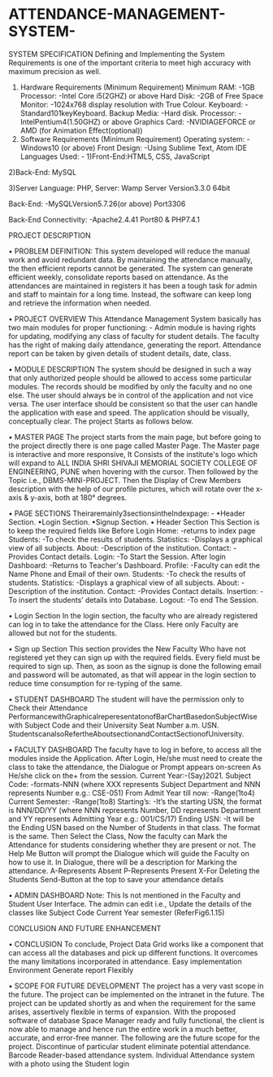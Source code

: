 # ATTENDANCE-MANAGEMENT-SYSTEM-
SYSTEM SPECIFICATION 
Defining and Implementing the System Requirements is one of the important criteria to meet high accuracy with maximum precision as well. 
1.	Hardware Requirements (Minimum Requirement) 
Minimum RAM: -1GB 
Processor: -Intel Core i5(2GHZ) or above 
Hard Disk: -2GB of Free Space 
Monitor: -1024x768 display resolution with True Colour. 
Keyboard: -Standard101keyKeyboard. 
Backup Media: -Hard disk. 
Processor: -IntelPentium4(1.50GHZ) or above 
Graphics Card: -NVIDIAGEFORCE or AMD (for Animation Effect(optional)) 
2.	Software Requirements (Minimum Requirement) 
Operating system: -Windows10 (or above) 
Front Design: -Using Sublime Text, Atom IDE Languages Used: - 
1)Front-End:HTML5, CSS, JavaScript 
 
2)Back-End: MySQL 
 
3)Server Language: PHP, Server: Wamp Server Version3.3.0 64bit 
 
Back-End: -MySQLVersion5.7.26(or above) Port3306 
 
Back-End Connectivity: -Apache2.4.41 Port80 & PHP7.4.1 
 
  
PROJECT DESCRIPTION

•	PROBLEM DEFINITION: 
This system developed will reduce the manual work and avoid redundant data. By maintaining the attendance manually, the then efficient reports cannot be generated. The system can generate efficient weekly, consolidate reports based on attendance. As the attendances are maintained in registers it has been a tough task for admin and staff to maintain for a long time. Instead, the software can keep long and retrieve the information when needed. 

•	PROJECT OVERVIEW 
This Attendance Management System basically has two main modules for proper functioning: - Admin module is having rights for updating, modifying any class of faculty for student details. 
The faculty has the right of making daily attendance, generating the report. Attendance report can be taken by given details of student details, date, class. 
 
•	MODULE DESCRIPTION 
The system should be designed in such a way that only authorized people should be allowed to access some particular modules. The records should be modified by only the faculty and no one else. The user should always be in control of the application and not vice versa. The user interface should be consistent so that the user can handle the application with ease and speed. The application should be visually, conceptually clear. The project Starts as follows below. 

•	MASTER PAGE 
The project starts from the main page, but before going to the project directly there is one page called Master Page. The Master page is interactive and more responsive, It Consists of the institute's logo which will expand to ALL INDIA SHRI SHIVAJI MEMORIAL SOCIETY COLLEGE OF ENGINEERING, PUNE when hovering with the cursor. Then followed by the Topic i.e., DBMS-MINI-PROJECT. Then the Display of Crew Members description with the help of our profile pictures, which will rotate over the x-axis & y-axis, both at 180° degrees.

•	PAGE SECTIONS 
Theiraremainly3sectionsintheIndexpage: - 
•Header Section. 
•Login Section. 
•Signup Section. 
•	Header Section 
This Section is to keep the required fields like Before Login 
Home: -returns to index page 
Students: -To check the results of students. 
Statistics: -Displays a graphical view of all subjects.
About: -Description of the institution. 
Contact: -Provides Contact details.
Login: -To Start the Session. 
After login 
Dashboard: -Returns to Teacher's Dashboard. 
Profile: -Faculty can edit the Name Phone and Email of their own. 
Students: -To check the results of students. 
Statistics: -Displays a graphical view of all subjects. 
About: -Description of the institution. 
Contact: -Provides Contact details. 
Insertion: -To insert the students’ details into Database.
Logout: -To end The Session. 
 
•	Login Section 
In the login section, the faculty who are already registered can log in to take the attendance for the Class. 
Here only Faculty are allowed but not for the students. 

•	Sign up Section 
This section provides the New Faculty Who have not registered yet they can sign up with the required fields. Every field must be required to sign up. 
Then, as soon as the signup is done the following email and password will be automated, as 
that will appear in the login section to reduce time consumption for re-typing of the same. 

•	STUDENT DASHBOARD 
The student will have the permission only to Check their Attendance 
PerformancewithGraphicalreperesentatonofBarChartBasedonSubjectWise with Subject Code and their University Seat Number a.m. USN. 
StudentscanalsoRefertheAboutsectionandContactSectionofUniversity.

•	FACULTY DASHBOARD 
The faculty have to log in before, to access all the modules inside the Application. 
After Login, He/she must need to create the class to take the attendance, the Dialogue or Prompt appears on-screen As He/she click on the+ from the session. 
Current Year:-(Say)2021. 
Subject Code: -formats-NNN (where XXX represents Subject Department and NNN represents Number e.g.: CSE-051) 
From Admit Year till now: -Range(1to4) 
Current Semester: -Range(1to8) 
Starting’s: -It’s the starting USN, the format is NNN/DD/YY (where NNN represents Number, DD represents Department and YY represents Admitting Year e.g.: 
001/CS/17) Ending USN: -It will be the Ending USN based on the Number of Students in that class. The format is the same. 
Then Select the Class, Now the faculty can Mark the Attendance for students considering whether they are present or not. The Help Me Button will prompt the Dialogue which will guide the Faculty on how to use it. 
In Dialogue, there will be a description for Marking the attendance.
A-Represents Absent 
P-Represents Present 
X-For Deleting the Students 
Send-Button at the top to save your attendance details 

• ADMIN DASHBOARD 
Note: This Is not mentioned in the Faculty and Student User Interface. 
The admin can edit i.e., Update the details of the classes like 
Subject Code Current Year semester (ReferFig6.1.15) 
 
CONCLUSION AND FUTURE ENHANCEMENT 

•	CONCLUSION 
To conclude, Project Data Grid works like a component that can access all the databases and pick up different functions. It overcomes the many limitations incorporated in attendance. 
Easy implementation Environment 
Generate report Flexibly 

•	SCOPE FOR FUTURE DEVELOPMENT 
The project has a very vast scope in the future. The project can be implemented on the intranet in the future. The project can be updated shortly as and when the requirement for the same arises, assertively flexible in terms of expansion. With the proposed software of database Space Manager ready and fully functional, the client is now able to manage and hence run the entire work in a much better, accurate, and error-free manner. The following are the future scope for the project. 
Discontinue of particular student eliminate potential attendance. 
Barcode Reader-based attendance system. 
Individual Attendance system with a photo using the Student login 
